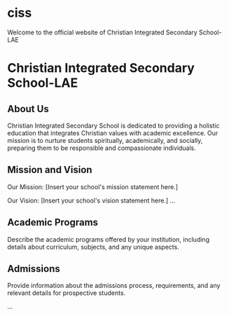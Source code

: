 # ciss
Welcome to the official website of Christian Integrated Secondary School-LAE
# Christian Integrated Secondary School-LAE

## About Us
Christian Integrated Secondary School is dedicated to providing a holistic education that integrates Christian values with academic excellence. Our mission is to nurture students spiritually, academically, and socially, preparing them to be responsible and compassionate individuals.

## Mission and Vision

Our Mission: [Insert your school's mission statement here.]

Our Vision: [Insert your school's vision statement here.]
...


## Academic Programs

Describe the academic programs offered by your institution, including details about curriculum, subjects, and any unique aspects.

## Admissions

Provide information about the admissions process, requirements, and any relevant details for prospective students.

...


